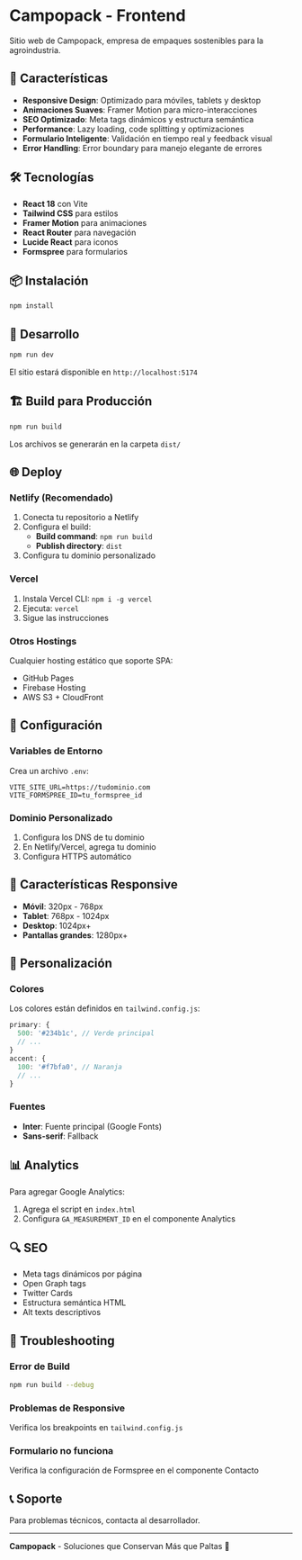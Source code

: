 # Campopack - Frontend

Sitio web de Campopack, empresa de empaques sostenibles para la agroindustria.

## 🚀 Características

- **Responsive Design**: Optimizado para móviles, tablets y desktop
- **Animaciones Suaves**: Framer Motion para micro-interacciones
- **SEO Optimizado**: Meta tags dinámicos y estructura semántica
- **Performance**: Lazy loading, code splitting y optimizaciones
- **Formulario Inteligente**: Validación en tiempo real y feedback visual
- **Error Handling**: Error boundary para manejo elegante de errores

## 🛠️ Tecnologías

- **React 18** con Vite
- **Tailwind CSS** para estilos
- **Framer Motion** para animaciones
- **React Router** para navegación
- **Lucide React** para iconos
- **Formspree** para formularios

## 📦 Instalación

```bash
npm install
```

## 🚀 Desarrollo

```bash
npm run dev
```

El sitio estará disponible en `http://localhost:5174`

## 🏗️ Build para Producción

```bash
npm run build
```

Los archivos se generarán en la carpeta `dist/`

## 🌐 Deploy

### Netlify (Recomendado)

1. Conecta tu repositorio a Netlify
2. Configura el build:
   - **Build command**: `npm run build`
   - **Publish directory**: `dist`
3. Configura tu dominio personalizado

### Vercel

1. Instala Vercel CLI: `npm i -g vercel`
2. Ejecuta: `vercel`
3. Sigue las instrucciones

### Otros Hostings

Cualquier hosting estático que soporte SPA:
- GitHub Pages
- Firebase Hosting
- AWS S3 + CloudFront

## 🔧 Configuración

### Variables de Entorno

Crea un archivo `.env`:

```env
VITE_SITE_URL=https://tudominio.com
VITE_FORMSPREE_ID=tu_formspree_id
```

### Dominio Personalizado

1. Configura los DNS de tu dominio
2. En Netlify/Vercel, agrega tu dominio
3. Configura HTTPS automático

## 📱 Características Responsive

- **Móvil**: 320px - 768px
- **Tablet**: 768px - 1024px  
- **Desktop**: 1024px+
- **Pantallas grandes**: 1280px+

## 🎨 Personalización

### Colores

Los colores están definidos en `tailwind.config.js`:

```js
primary: {
  500: '#234b1c', // Verde principal
  // ...
}
accent: {
  100: '#f7bfa0', // Naranja
  // ...
}
```

### Fuentes

- **Inter**: Fuente principal (Google Fonts)
- **Sans-serif**: Fallback

## 📊 Analytics

Para agregar Google Analytics:

1. Agrega el script en `index.html`
2. Configura `GA_MEASUREMENT_ID` en el componente Analytics

## 🔍 SEO

- Meta tags dinámicos por página
- Open Graph tags
- Twitter Cards
- Estructura semántica HTML
- Alt texts descriptivos

## 🐛 Troubleshooting

### Error de Build
```bash
npm run build --debug
```

### Problemas de Responsive
Verifica los breakpoints en `tailwind.config.js`

### Formulario no funciona
Verifica la configuración de Formspree en el componente Contacto

## 📞 Soporte

Para problemas técnicos, contacta al desarrollador.

---

**Campopack** - Soluciones que Conservan Más que Paltas 🥑
